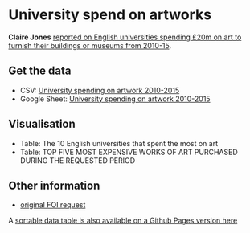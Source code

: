 # University spend on artworks

**Claire Jones** [reported on English universities spending £20m on art to furnish their buildings or museums from 2010-15](http://www.bbc.co.uk/news/uk-england-34677443). 

## Get the data

* CSV: [University spending on artwork 2010-2015](https://github.com/BBC-Data-Unit/university-artwork/blob/master/University_spending_on_artwork2010_2015.csv)
* Google Sheet: [University spending on artwork 2010-2015](https://docs.google.com/spreadsheets/d/1VsnnkpiGJ9VjOxhM2-7u62mKIBK7b-7jlT0-DN-5AM8/edit#gid=0)

## Visualisation

* Table: The 10 English universities that spent the most on art
* Table: TOP FIVE MOST EXPENSIVE WORKS OF ART PURCHASED DURING THE REQUESTED PERIOD

## Other information

* [original FOI request](https://github.com/BBC-Data-Unit/university-artwork/blob/master/foirequest.md)

A [sortable data table is also available on a Github Pages version here](https://bbc-data-unit.github.io/university-artwork/)
